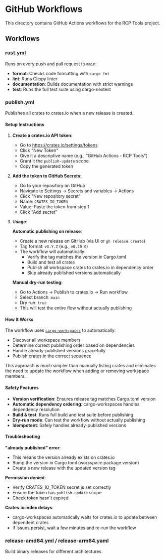 # GitHub Workflows

This directory contains GitHub Actions workflows for the RCP Tools project.

## Workflows

### rust.yml
Runs on every push and pull request to `main`:
- **format**: Checks code formatting with `cargo fmt`
- **lint**: Runs Clippy linter
- **documentation**: Builds documentation with strict warnings
- **test**: Runs the full test suite using cargo-nextest

### publish.yml
Publishes all crates to crates.io when a new release is created.

#### Setup Instructions

1. **Create a crates.io API token**:
   - Go to https://crates.io/settings/tokens
   - Click "New Token"
   - Give it a descriptive name (e.g., "GitHub Actions - RCP Tools")
   - Grant it the `publish-update` scope
   - Copy the generated token

2. **Add the token to GitHub Secrets**:
   - Go to your repository on GitHub
   - Navigate to Settings → Secrets and variables → Actions
   - Click "New repository secret"
   - Name: `CRATES_IO_TOKEN`
   - Value: Paste the token from step 1
   - Click "Add secret"

3. **Usage**:

   **Automatic publishing on release**:
   - Create a new release on GitHub (via UI or `gh release create`)
   - Tag format: `vX.Y.Z` (e.g., `v0.20.0`)
   - The workflow will automatically:
     - Verify the tag matches the version in Cargo.toml
     - Build and test all crates
     - Publish all workspace crates to crates.io in dependency order
     - Skip already published versions automatically

   **Manual dry-run testing**:
   - Go to Actions → Publish to crates.io → Run workflow
   - Select branch: `main`
   - Dry run: `true`
   - This will test the entire flow without actually publishing

#### How It Works

The workflow uses [`cargo-workspaces`](https://crates.io/crates/cargo-workspaces) to automatically:
- Discover all workspace members
- Determine correct publishing order based on dependencies
- Handle already-published versions gracefully
- Publish crates in the correct sequence

This approach is much simpler than manually listing crates and eliminates the need to update the workflow when adding or removing workspace members.

#### Safety Features

- **Version verification**: Ensures release tag matches Cargo.toml version
- **Automatic dependency ordering**: cargo-workspaces handles dependency resolution
- **Build & test**: Runs full build and test suite before publishing
- **Dry-run mode**: Can test the workflow without actually publishing
- **Idempotent**: Safely handles already-published versions

#### Troubleshooting

**"already published" error**:
- This means the version already exists on crates.io
- Bump the version in Cargo.toml (workspace.package.version)
- Create a new release with the updated version tag

**Permission denied**:
- Verify CRATES_IO_TOKEN secret is set correctly
- Ensure the token has `publish-update` scope
- Check token hasn't expired

**Crates.io index delays**:
- cargo-workspaces automatically waits for crates.io to update between dependent crates
- If issues persist, wait a few minutes and re-run the workflow

### release-amd64.yml / release-arm64.yaml
Build binary releases for different architectures.
